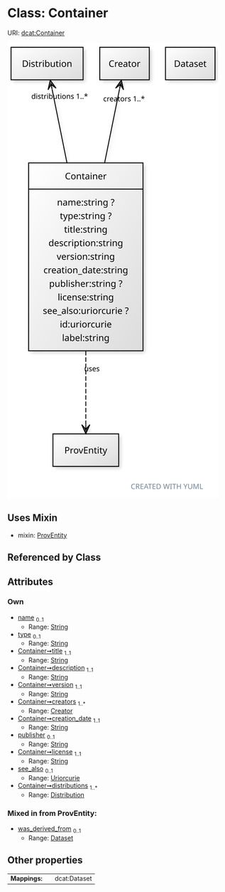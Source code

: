 
# Class: Container



URI: [dcat:Container](http://www.w3.org/ns/dcat#Container)


[![img](images/Container.svg)](images/Container.svg)

## Uses Mixin

 *  mixin: [ProvEntity](ProvEntity.md)

## Referenced by Class


## Attributes


### Own

 * [name](name.md)  <sub>0..1</sub>
     * Range: [String](types/String.md)
 * [type](type.md)  <sub>0..1</sub>
     * Range: [String](types/String.md)
 * [Container➞title](Container_title.md)  <sub>1..1</sub>
     * Range: [String](types/String.md)
 * [Container➞description](Container_description.md)  <sub>1..1</sub>
     * Range: [String](types/String.md)
 * [Container➞version](Container_version.md)  <sub>1..1</sub>
     * Range: [String](types/String.md)
 * [Container➞creators](Container_creators.md)  <sub>1..\*</sub>
     * Range: [Creator](Creator.md)
 * [Container➞creation_date](Container_creation_date.md)  <sub>1..1</sub>
     * Range: [String](types/String.md)
 * [publisher](publisher.md)  <sub>0..1</sub>
     * Range: [String](types/String.md)
 * [Container➞license](Container_license.md)  <sub>1..1</sub>
     * Range: [String](types/String.md)
 * [see_also](see_also.md)  <sub>0..1</sub>
     * Range: [Uriorcurie](types/Uriorcurie.md)
 * [Container➞distributions](Container_distributions.md)  <sub>1..\*</sub>
     * Range: [Distribution](Distribution.md)

### Mixed in from ProvEntity:

 * [was_derived_from](was_derived_from.md)  <sub>0..1</sub>
     * Range: [Dataset](Dataset.md)

## Other properties

|  |  |  |
| --- | --- | --- |
| **Mappings:** | | dcat:Dataset |